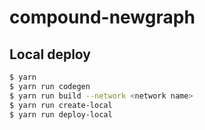# compound-newgraph

## Local deploy

```bash
$ yarn
$ yarn run codegen
$ yarn run build --network <network name>
$ yarn run create-local
$ yarn run deploy-local
```
